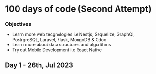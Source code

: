 # 100 days of code (Second Attempt)
### Objectives
- Learn more web tecgnologies i.e Nestjs, Sequelize, GraphQl, PostrgreSQL, Laravel, Flask, MongoDB & Odoo
- Learn more about data structures and algorithms
- Try out Mobile Development i.e React Native

## Day 1 - 26th, Jul 2023
